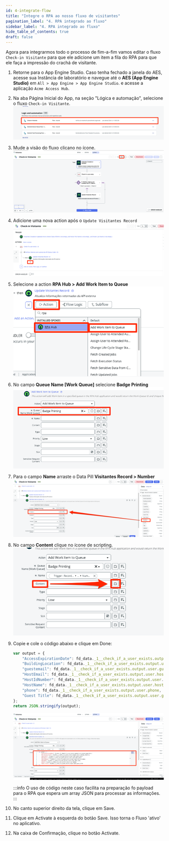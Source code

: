 ```yaml
---
id: 4-integrate-flow
title: "Integre o RPA ao nosso fluxo de visitantes"
pagination_label: "4. RPA integrado ao fluxo"
sidebar_label: "4. RPA integrado ao fluxo"
hide_table_of_contents: true
draft: false
---
```


Agora para integrarmos todo o processo de fim-a-fim vamos editar o fluxo `Check-in Visitante` para que ele adicione um item a fila do RPA para que ele faça a impressão do crachá de visitante.

1. Retorne para o App Engine Studio. Caso tenha fechado a janela do AES, acesse sua Instância de laboratório e navegue até o **AES (App Engine Studio)** em `All > App Engine > App Engine Studio`. e acesse a aplicação `Acme Access Hub`.


2. Na aba Página Inicial do App, na seção "Lógica e automação", selecione o fluxo `Check-in Visitante`.
    ![](../images/2024-12-11-00-04-14.png)

3. Mude a visão do fluxo clicano no ícone.
    ![](../images/2024-12-11-00-05-20.png)

4. Adicione uma nova action após o `Update Visitantes Record`
    ![](../images/2024-12-11-00-05-54.png)

5. Selecione a action **RPA Hub > Add Work Item to Queue**
   ![](../images/2024-12-11-00-37-09.png)

6. No campo **Queue Name [Work Queue]** selecione **Badge Printing**
   ![](../images/2024-12-11-00-38-15.png)

7. Para o campo **Name** arraste o Data Pill **Visitantes Record > Number**
    ![](../images/2024-12-11-00-39-14.png)

8. No campo **Content** clique no ícone de scripting.
   ![](../images/2024-12-11-00-40-22.png)

9. Copie e cole o código abaixo e clique em <span className="button-purple">Done</span>:

    ```javascript
    var output = {
        "AccessExpirationDate": fd_data._1__check_if_a_user_exists.output.user.access_expiration,
        "BuildingLocation": fd_data._1__check_if_a_user_exists.output.user.building_location,
        "guestemail": fd_data._1__check_if_a_user_exists.output.user.guest_email,
        "HostEmail": fd_data._1__check_if_a_user_exists.output.user.host_email,
        "HostIdNumber": fd_data._1__check_if_a_user_exists.output.user.host_id_number,
        "HostName": fd_data._1__check_if_a_user_exists.output.user.host_name,
        "phone": fd_data._1__check_if_a_user_exists.output.user.phone,
        "Guest Title": fd_data._1__check_if_a_user_exists.output.user.guest_title
    };
    return JSON.stringify(output);
    ```

    ![](../images/2024-12-11-00-41-29.png)

    :::info
    O uso de código neste caso facilita na preparação fo payload para o RPA que espera um array JSON para processar as informações.
    :::

12. No canto superior direito da tela, clique em <span className="button-purple">Save</span>.

13. Clique em <span className="button-purple">Activate</span> à esquerda do botão Save. Isso torna o Fluxo 'ativo' no aplicativo.  

14. Na caixa de Confirmação, clique no botão <span className="button-purple">Activate</span>.